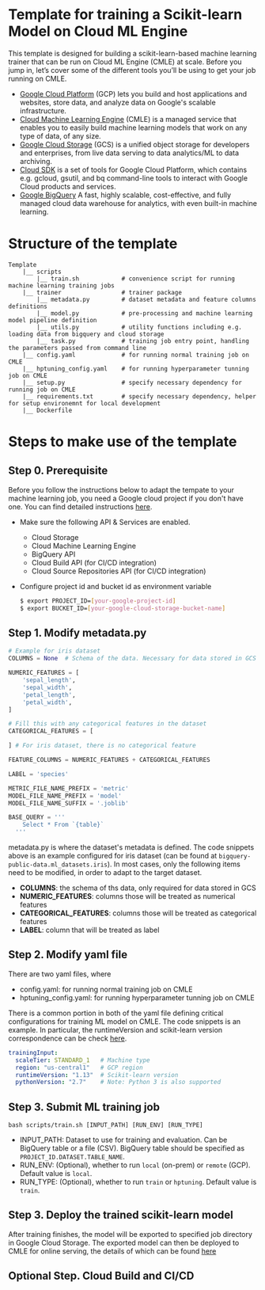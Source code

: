 # Template for training a Scikit-learn Model on Cloud ML Engine


This template is designed for building a scikit-learn-based machine learning trainer that can be run on 
Cloud ML Engine (CMLE) at scale. Before you jump in, let’s cover some of the different tools you’ll be using to get 
your job running on CMLE.

- [Google Cloud Platform](https://cloud.google.com/) (GCP) lets you build and host applications and websites, store data, 
and analyze data on Google's scalable infrastructure.
- [Cloud Machine Learning Engine](https://cloud.google.com/ml-engine/) (CMLE) is a managed service that enables you to 
easily build machine learning models that work on any type of data, of any size.
- [Google Cloud Storage](https://cloud.google.com/storage/) (GCS) is a unified object storage for developers and 
enterprises, from live data serving to data analytics/ML to data archiving.
- [Cloud SDK](https://cloud.google.com/sdk/) is a set of tools for Google Cloud Platform, which contains e.g. gcloud, 
gsutil, and bq command-line tools to interact with Google Cloud products and services.
- [Google BigQuery](https://cloud.google.com/bigquery/) A fast, highly scalable, cost-effective, and fully managed 
cloud data warehouse for analytics, with even built-in machine learning.

# Structure of the template
```
Template              
    |__ scripts
        |__ train.sh            # convenience script for running machine learning training jobs 
    |__ trainer                 # trainer package
        |__ metadata.py         # dataset metadata and feature columns definitions
        |__ model.py            # pre-processing and machine learning model pipeline definition
        |__ utils.py            # utility functions including e.g. loading data from bigquery and cloud storage
        |__ task.py             # training job entry point, handling the parameters passed from command line 
    |__ config.yaml             # for running normal training job on CMLE
    |__ hptuning_config.yaml    # for running hyperparameter tunning job on CMLE
    |__ setup.py                # specify necessary dependency for running job on CMLE
    |__ requirements.txt        # specify necessary dependency, helper for setup environemnt for local development
    |__ Dockerfile
```

# Steps to make use of the template
## Step 0. Prerequisite
Before you follow the instructions below to adapt the tempate to your machine learning job, 
you need a Google cloud project if you don't have one. You can find detailed instructions 
[here](https://cloud.google.com/dataproc/docs/guides/setup-project).

- Make sure the following API & Services are enabled.
    * Cloud Storage
    * Cloud Machine Learning Engine
    * BigQuery API
    * Cloud Build API (for CI/CD integration)
    * Cloud Source Repositories API (for CI/CD integration)

- Configure project id and bucket id as environment variable
  ```bash
  $ export PROJECT_ID=[your-google-project-id]
  $ export BUCKET_ID=[your-google-cloud-storage-bucket-name]
  ```
  
## Step 1. Modify metadata.py
```python
# Example for iris dataset
COLUMNS = None  # Schema of the data. Necessary for data stored in GCS

NUMERIC_FEATURES = [
    'sepal_length',
    'sepal_width',
    'petal_length',
    'petal_width',
]

# Fill this with any categorical features in the dataset
CATEGORICAL_FEATURES = [

] # For iris dataset, there is no categorical feature

FEATURE_COLUMNS = NUMERIC_FEATURES + CATEGORICAL_FEATURES

LABEL = 'species'

METRIC_FILE_NAME_PREFIX = 'metric'
MODEL_FILE_NAME_PREFIX = 'model'
MODEL_FILE_NAME_SUFFIX = '.joblib'

BASE_QUERY = '''
    Select * From `{table}`
  '''
```

metadata.py is where the dataset's metadata is defined. The code snippets above is an example configured 
for iris dataset (can be found at `bigquery-public-data.ml_datasets.iris`). In most cases, only the following
items need to be modified, in order to adapt to the target dataset. 
- **COLUMNS**: the schema of ths data, only required for data stored in GCS
- **NUMERIC_FEATURES**: columns those will be treated as numerical features
- **CATEGORICAL_FEATURES**: columns those will be treated as categorical features
- **LABEL**: column that will be treated as label

## Step 2. Modify yaml file
There are two yaml files, where
- config.yaml: for running normal training job on CMLE
- hptuning_config.yaml: for running hyperparameter tunning job on CMLE

There is a common portion in both of the yaml file defining critical configurations for training ML model on CMLE. The 
code snippets is an example. In particular, the runtimeVersion and scikit-learn version correspondence 
can be check [here](https://cloud.google.com/ml-engine/docs/tensorflow/runtime-version-list).
```yaml
trainingInput:
  scaleTier: STANDARD_1   # Machine type
  region: "us-central1"   # GCP region
  runtimeVersion: "1.13"  # Scikit-learn version
  pythonVersion: "2.7"    # Note: Python 3 is also supported
```

## Step 3. Submit ML training job
```shell
bash scripts/train.sh [INPUT_PATH] [RUN_ENV] [RUN_TYPE]
```
- INPUT_PATH: Dataset to use for training and evaluation. Can be BigQuery table or a file (CSV).
              BigQuery table should be specified as `PROJECT_ID.DATASET.TABLE_NAME`.
- RUN_ENV: (Optional), whether to run `local` (on-prem) or `remote` (GCP). Default value is `local`.
- RUN_TYPE: (Optional), whether to run `train` or `hptuning`. Default value is `train`.

## Step 3. Deploy the trained scikit-learn model
After training finishes, the model will be exported to specified job directory in Google Cloud Storage. 
The exported model can then be deployed to CMLE for online serving, the details of which can be 
found [here](https://cloud.google.com/ml-engine/docs/scikit/using-pipelines#store-your-model)

## Optional Step. Cloud Build and CI/CD